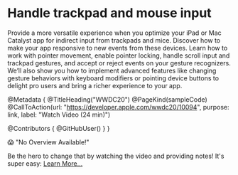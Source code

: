 # Handle trackpad and mouse input

Provide a more versatile experience when you optimize your iPad or Mac Catalyst app for indirect input from trackpads and mice. Discover how to make your app responsive to new events from these devices. Learn how to work with pointer movement, enable pointer locking, handle scroll input and trackpad gestures, and accept or reject events on your gesture recognizers. We’ll also show you how to implement advanced features like changing gesture behaviors with keyboard modifiers or pointing device buttons to delight pro users and bring a richer experience to your app.

@Metadata {
   @TitleHeading("WWDC20")
   @PageKind(sampleCode)
   @CallToAction(url: "https://developer.apple.com/wwdc20/10094", purpose: link, label: "Watch Video (24 min)")

   @Contributors {
      @GitHubUser(<replace this with your GitHub handle>)
   }
}

😱 "No Overview Available!"

Be the hero to change that by watching the video and providing notes! It's super easy:
 [Learn More…](https://wwdcnotes.github.io/WWDCNotes/documentation/wwdcnotes/contributing)
